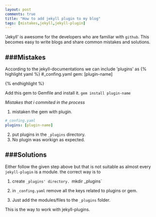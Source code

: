 ```yaml
---
layout: post
comments: true
title: "How to add jekyll plugin to my blog"
tags: [mistakes,jekyll,jekyll-plugin]
---
```

'Jekyll' is awesome for the developers who are familiar with `github`. This becomes easy to write blogs and share common mistakes and solutions.


###Mistakes
---
According to the jekyll-documentations we can include 'plugins' as
{% highlight yaml %}
	#_confing.yaml
	gem: [plugin-name]

{% endhighlight %}

Add this gem to Gemfile and install it.
`gem install plugin-name`


_Mistakes that i commited in the process_
1. mistaken the gem with plugin.

```yaml
#_confing.yaml
plugins: [plugin-name]
```
2. put plugins in the `_plugins` directory.
3. No plugin was workign as expected.

###Solutions
---
Either follow the given step above but that is not suitable as almost every `jekyll-plugin` is
a module.
the correct way is to

1. create `_plugins' directory.
	`mkdir _plugins`

2. in `_confing.yaml` remove all the keys related to plugins or gem.

3. Just add the modules/files to the `_plugins` folder.

This is the way to work with jekyll-plugins.
